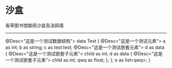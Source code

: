 # 沙盒

香草图书馆御用沙盒及涂鸦墙

---

<script setup>
    import NBTNode from '/.vitepress/vue/NBTNode.vue'
</script>

<NBTNode>

@Desc<"这是一个测试数据结构">
data Test {
    @Desc<"这是一个测试元素">
    a as int;
    b as string;
    c as test:test;
    @Desc<"这是一个测试嵌套元素">
    d as data {
        @Desc<"这是一个测试嵌套子元素">
        child as int;
        d as data {
        @Desc<"这是一个测试嵌套子元素">
        child as int;
        qwq as float;
    };
    };
    e as list\<qwq>;
}

</NBTNode>
